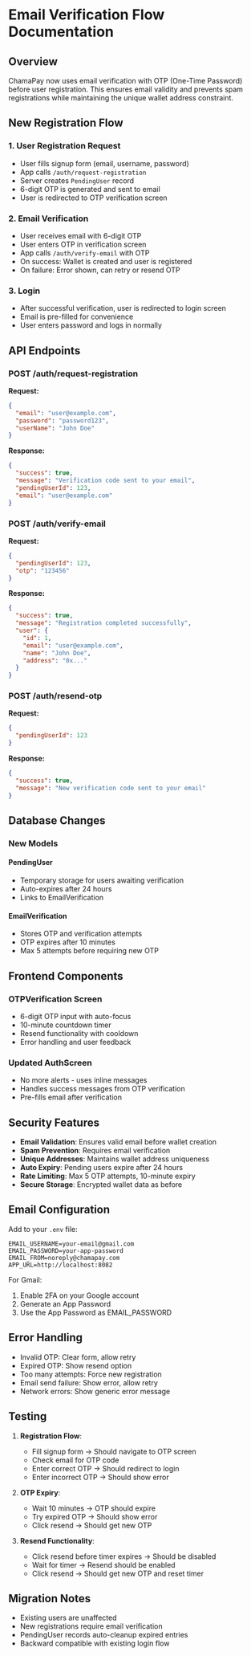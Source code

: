 # Email Verification Flow Documentation

## Overview

ChamaPay now uses email verification with OTP (One-Time Password) before user registration. This ensures email validity and prevents spam registrations while maintaining the unique wallet address constraint.

## New Registration Flow

### 1. User Registration Request
- User fills signup form (email, username, password)
- App calls `/auth/request-registration`
- Server creates `PendingUser` record
- 6-digit OTP is generated and sent to email
- User is redirected to OTP verification screen

### 2. Email Verification
- User receives email with 6-digit OTP
- User enters OTP in verification screen
- App calls `/auth/verify-email` with OTP
- On success: Wallet is created and user is registered
- On failure: Error shown, can retry or resend OTP

### 3. Login
- After successful verification, user is redirected to login screen
- Email is pre-filled for convenience
- User enters password and logs in normally

## API Endpoints

### POST /auth/request-registration
**Request:**
```json
{
  "email": "user@example.com",
  "password": "password123",
  "userName": "John Doe"
}
```

**Response:**
```json
{
  "success": true,
  "message": "Verification code sent to your email",
  "pendingUserId": 123,
  "email": "user@example.com"
}
```

### POST /auth/verify-email
**Request:**
```json
{
  "pendingUserId": 123,
  "otp": "123456"
}
```

**Response:**
```json
{
  "success": true,
  "message": "Registration completed successfully",
  "user": {
    "id": 1,
    "email": "user@example.com",
    "name": "John Doe",
    "address": "0x..."
  }
}
```

### POST /auth/resend-otp
**Request:**
```json
{
  "pendingUserId": 123
}
```

**Response:**
```json
{
  "success": true,
  "message": "New verification code sent to your email"
}
```

## Database Changes

### New Models

#### PendingUser
- Temporary storage for users awaiting verification
- Auto-expires after 24 hours
- Links to EmailVerification

#### EmailVerification
- Stores OTP and verification attempts
- OTP expires after 10 minutes
- Max 5 attempts before requiring new OTP

## Frontend Components

### OTPVerification Screen
- 6-digit OTP input with auto-focus
- 10-minute countdown timer
- Resend functionality with cooldown
- Error handling and user feedback

### Updated AuthScreen
- No more alerts - uses inline messages
- Handles success messages from OTP verification
- Pre-fills email after verification

## Security Features

- **Email Validation**: Ensures valid email before wallet creation
- **Spam Prevention**: Requires email verification
- **Unique Addresses**: Maintains wallet address uniqueness
- **Auto Expiry**: Pending users expire after 24 hours
- **Rate Limiting**: Max 5 OTP attempts, 10-minute expiry
- **Secure Storage**: Encrypted wallet data as before

## Email Configuration

Add to your `.env` file:
```env
EMAIL_USERNAME=your-email@gmail.com
EMAIL_PASSWORD=your-app-password
EMAIL_FROM=noreply@chamapay.com
APP_URL=http://localhost:8082
```

For Gmail:
1. Enable 2FA on your Google account
2. Generate an App Password
3. Use the App Password as EMAIL_PASSWORD

## Error Handling

- Invalid OTP: Clear form, allow retry
- Expired OTP: Show resend option
- Too many attempts: Force new registration
- Email send failure: Show error, allow retry
- Network errors: Show generic error message

## Testing

1. **Registration Flow**:
   - Fill signup form → Should navigate to OTP screen
   - Check email for OTP code
   - Enter correct OTP → Should redirect to login
   - Enter incorrect OTP → Should show error

2. **OTP Expiry**:
   - Wait 10 minutes → OTP should expire
   - Try expired OTP → Should show error
   - Click resend → Should get new OTP

3. **Resend Functionality**:
   - Click resend before timer expires → Should be disabled
   - Wait for timer → Resend should be enabled
   - Click resend → Should get new OTP and reset timer

## Migration Notes

- Existing users are unaffected
- New registrations require email verification
- PendingUser records auto-cleanup expired entries
- Backward compatible with existing login flow
